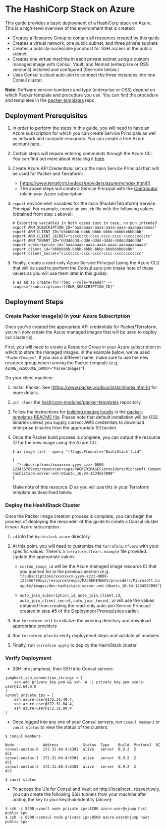 # The HashiCorp Stack on Azure
This guide provides a basic deployment of a HashiCorp stack on Azure. This is a high-level overview of the environment that is created:

* Creates a Resource Group to contain all resources created by this guide
* Creates a virtual network, one public subnet, and three private subnets
* Creates a publicly-accessible jumphost for SSH access in the public subnet
* Creates one virtual machine in each private subnet using a custom managed image with Consul, Vault, and Nomad (enterprise or OSS versions) installed and configured (See note below.)
* Uses Consul's cloud auto-join to connect the three instances into one Consul cluster.

**Note:** Software version numbers and type (enterprise or OSS) depend on which Packer template and procedure you use. You can find the procedure and templates in the [packer-templates](https://github.com/hashicorp-modules/packer-templates/tree/chad_hashistack_azure/hashistack) repo.

## Deployment Prerequisites

1. In order to perform the steps in this guide, you will need to have an Azure subscription for which you can create Service Principals as well as network and compute resources. You can create a free Azure account [here](https://azure.microsoft.com/en-us/free/).

2. Certain steps will require entering commands through the Azure CLI. You can find out more about installing it [here](https://docs.microsoft.com/en-us/cli/azure/install-azure-cli).

3. Create Azure API Credentials: set up the main Service Principal that will be used for Packer and Terraform:
    * [https://www.terraform.io/docs/providers/azurerm/index.html]()
    * The above steps will create a Service Principal with the [Contributor](https://docs.microsoft.com/en-us/azure/active-directory/role-based-access-built-in-roles#contributor) role in your Azure subscription

4. `export` environment variables for the main (Packer/Terraform) Service Principal. For example, create an `env.sh` file with the following values (obtained from step `1` above):

    ```
    # Exporting variables in both cases just in case, no pun intended
    export ARM_SUBSCRIPTION_ID="aaaaaaaa-aaaa-aaaa-aaaa-aaaaaaaaaaaa"
    export ARM_CLIENT_ID="bbbbbbbb-bbbb-bbbb-bbbb-bbbbbbbbbbbb"
    export ARM_CLIENT_SECRET="cccccccc-cccc-cccc-cccc-cccccccccccc"
    export ARM_TENANT_ID="dddddddd-dddd-dddd-dddd-dddddddddddd"
    export subscription_id="aaaaaaaa-aaaa-aaaa-aaaa-aaaaaaaaaaaa"
    export client_id="bbbbbbbb-bbbb-bbbb-bbbb-bbbbbbbbbbbb"
    export client_secret="cccccccc-cccc-cccc-cccc-cccccccccccc"
    ```

5. Finally, create a read-only Azure Service Principal (using the Azure CLI) that will be used to perform the Consul auto-join (make note of these values as you will use them later in this guide):

    ```
    $ az ad sp create-for-rbac --role="Reader" --scopes="/subscriptions/[YOUR_SUBSCRIPTION_ID]"
    ```

## Deployment Steps

### Create Packer Image(s) In your Azure Subscription

Once you've created the appropriate API credentials for Packer/Terraform, you will now create the Azure managed images that will be used to deploy our cluster(s).

First, you will need to create a Resource Group in your Azure subscription in which to store the managed images. In the example below, we've used `"PackerImages"`. If you use a different name, make sure to use the new resource group when running the Packer template (e.g. `AZURE_RESOURCE_GROUP="PackerImages"`)



On your client machine:

1. Install Packer. See [https://www.packer.io/docs/install/index.html]() for more details.

2. `git clone` the [hashicorp-modules/packer-templates](https://github.com/hashicorp-modules/packer-templates/tree/chad_hashistack_azure) repository

3. Follow the instructions for [building images locally](https://github.com/hashicorp-modules/packer-templates/blob/chad_hashistack_azure/README.md#building-hashistack-images-locally-outside-of-the-ci-pipeline) in the [packer-templates README file](https://github.com/hashicorp-modules/packer-templates/blob/chad_hashistack_azure/README.md). Please note that default installation will be OSS binaries unless you supply correct AWS credentials to download enterprise binaries from the appropriate S3 bucket.

4. Once the Packer build process is complete, you can output the resource ID for the new image using the Azure CLI:

    ```
    $ az image list --query "[?tags.Product=='HashiStack'].id"

    [
      "/subscriptions/xxxxxxxx-yyyy-zzzz-0000-123456789xyz/resourceGroups/PACKERIMAGES/providers/Microsoft.Compute/images/dev-hashistack-server-ent-Ubuntu_16.04-1234567890"
    ]
    ```

    Make note of this resource ID as you will use this in your Terraform template as described below.

### Deploy the HashiStack Cluster

Once the Packer image creation process is complete, you can begin the process of deploying the remainder of this guide to create a Consul cluster in your Azure subscription.

1. `cd` into the `hashistack-azure` directory

2. At this point, you will need to customize the `terraform.tfvars` with your specific values. There's a `terraform.tfvars.example` file provided. Update the appropriate values:

    * `custom_image_id` will be the Azure managed image resource ID that you queried for in the previous section (e.g. `"/subscriptions/xxxxxxxx-yyyy-zzzz-0000-123456789xyz/resourceGroups/PACKERIMAGES/providers/Microsoft.Compute/images/dev-hashistack-server-ent-Ubuntu_16.04-1234567890"`)

    * `auto_join_subscription_id`, `auto_join_client_id`, `auto_join_client_secret`, `auto_join_tenant_id` will use the values obtained from creating the read-only auto-join Service Principal created in step #5 of the Deployment Prerequisites earlier.

3. Run `terraform init` to initialize the working directory and download appropriate providers

4. Run `terraform plan` to verify deployment steps and validate all modules

5. Finally, run `terraform apply` to deploy the HashiStack cluster

### Verify Deployment

* SSH into jumphost, then SSH into Consul servers:
```
jumphost_ssh_connection_strings = [
    ssh-add private_key.pem && ssh -A -i private_key.pem azure-user@13.64.0.0
]
consul_private_ips = [
    ssh azure-user@172.31.48.4,
    ssh azure-user@172.31.64.4,
    ssh azure-user@172.31.80.4
]
```

* Once logged into any one of your Consul servers, run `consul members` or `vault status` to view the status of the clusters:

```
$ consul members

Node             Address           Status  Type    Build  Protocol  DC
consul-westus-0  172.31.48.4:8301  alive   server  0.9.2  2         dc1
consul-westus-1  172.31.64.4:8301  alive   server  0.9.2  2         dc1
consul-westus-2  172.31.80.4:8301  alive   server  0.9.2  2         dc1

$ vault status
```

* To access the UIs for Consul and Vault on http://localhost:<port>, respectively, you can create the following SSH tunnels from your machine after adding the key to your keychain/identity (above):

```
$ ssh -L 8200:<vault node private ip>:8200 azure-user@<jump host public ip>
$ ssh -L 8500:<consul node private ip>:8500 azure-user@<jump host public ip>
```
